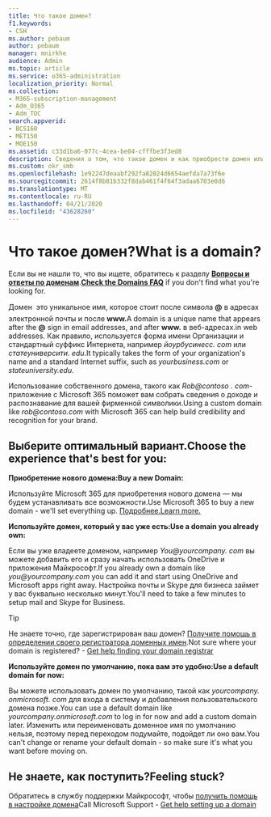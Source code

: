 ```yaml
---
title: Что такое домен?
f1.keywords:
- CSH
ms.author: pebaum
author: pebaum
manager: mnirkhe
audience: Admin
ms.topic: article
ms.service: o365-administration
localization_priority: Normal
ms.collection:
- M365-subscription-management
- Adm_O365
- Adm_TOC
search.appverid:
- BCS160
- MET150
- MOE150
ms.assetid: c33d1ba6-077c-4cea-be04-cfffbe3f3ed8
description: Сведения о том, что такое домен и как приобрести домен или использовать домен по умолчанию для бизнеса.
ms.custom: okr_smb
ms.openlocfilehash: 1e92247deaabf292fa82024d6654aefda7a73f6e
ms.sourcegitcommit: 2614f8b81b332f8dab461f4f64f3adaa6703e0d6
ms.translationtype: MT
ms.contentlocale: ru-RU
ms.lasthandoff: 04/21/2020
ms.locfileid: "43628260"
---
```

# <a name="what-is-a-domain"></a><span data-ttu-id="c378e-103">Что такое домен?</span><span class="sxs-lookup"><span data-stu-id="c378e-103">What is a domain?</span></span>

 <span data-ttu-id="c378e-104">Если вы не нашли то, что вы ищете, обратитесь к разделу **[Вопросы и ответы по доменам](../setup/domains-faq.md)**.</span><span class="sxs-lookup"><span data-stu-id="c378e-104">**[Check the Domains FAQ](../setup/domains-faq.md)** if you don't find what you're looking for.</span></span> 
  
<span data-ttu-id="c378e-105">Домен  это уникальное имя, которое стоит после символа **@** в адресах электронной почты и после **www.**</span><span class="sxs-lookup"><span data-stu-id="c378e-105">A domain is a unique name that appears after the **@** sign in email addresses, and after **www.**</span></span> <span data-ttu-id="c378e-106">в веб-адресах.</span><span class="sxs-lookup"><span data-stu-id="c378e-106">in web addresses.</span></span> <span data-ttu-id="c378e-107">Как правило, используется форма имени Организации и стандартный суффикс Интернета, например *йоурбусинесс.<span> com* или *статеуниверсити.<span> edu*.</span><span class="sxs-lookup"><span data-stu-id="c378e-107">It typically takes the form of your organization's name and a standard Internet suffix, such as *yourbusiness.<span>com* or *stateuniversity.<span>edu*.</span></span> 
  
<span data-ttu-id="c378e-108">Использование собственного домена, такого как *Rob@contoso<span> . com-* приложение с Microsoft 365 поможет вам собрать сведения о доходе и распознавание для вашей фирменной символики.</span><span class="sxs-lookup"><span data-stu-id="c378e-108">Using a custom domain like *rob@contoso.<span>com* with Microsoft 365 can help build credibility and recognition for your brand.</span></span> 
  
## <a name="choose-the-experience-thats-best-for-you"></a><span data-ttu-id="c378e-109">Выберите оптимальный вариант.</span><span class="sxs-lookup"><span data-stu-id="c378e-109">Choose the experience that's best for you:</span></span>

 <span data-ttu-id="c378e-110">**Приобретение нового домена:**</span><span class="sxs-lookup"><span data-stu-id="c378e-110">**Buy a new Domain:**</span></span>
  
<span data-ttu-id="c378e-111">Используйте Microsoft 365 для приобретения нового домена — мы будем устанавливать все возможности.</span><span class="sxs-lookup"><span data-stu-id="c378e-111">Use Microsoft 365 to buy a new domain - we'll set everything up.</span></span> [<span data-ttu-id="c378e-112">Подробнее.</span><span class="sxs-lookup"><span data-stu-id="c378e-112">Learn more.</span></span>](buy-a-domain-name.md)
  
 <span data-ttu-id="c378e-113">**Используйте домен, который у вас уже есть:**</span><span class="sxs-lookup"><span data-stu-id="c378e-113">**Use a domain you already own:**</span></span>
  
<span data-ttu-id="c378e-114">Если вы уже владеете доменом, например *You@yourcompany.<span> com* вы можете добавить его и сразу начать использовать OneDrive и приложения Майкрософт.</span><span class="sxs-lookup"><span data-stu-id="c378e-114">If you already own a domain like  *you@yourcompany.<span>com*  you can add it and start using OneDrive and Microsoft apps right away.</span></span> <span data-ttu-id="c378e-115">Настройка почты и Skype для бизнеса займет у вас буквально несколько минут.</span><span class="sxs-lookup"><span data-stu-id="c378e-115">You'll need to take a few minutes to setup mail and Skype for Business.</span></span> 
  
> [!TIP]
> <span data-ttu-id="c378e-p104">Не знаете точно, где зарегистрирован ваш домен? [Получите помощь в определении своего регистратора доменных имен](find-your-domain-registrar.md).</span><span class="sxs-lookup"><span data-stu-id="c378e-p104">Not sure where your domain is registered? - [Get help finding your domain registrar](find-your-domain-registrar.md)</span></span>
  
 <span data-ttu-id="c378e-118">**Используйте домен по умолчанию, пока вам это удобно:**</span><span class="sxs-lookup"><span data-stu-id="c378e-118">**Use a default domain for now:**</span></span>
  
<span data-ttu-id="c378e-119">Вы можете использовать домен по умолчанию, такой как *yourcompany.<span> onmicrosoft. com* для входа в систему и добавления пользовательского домена позже.</span><span class="sxs-lookup"><span data-stu-id="c378e-119">You can use a default domain like  *yourcompany.onmicrosoft.<span>com*  to log in for now and add a custom domain later.</span></span> <span data-ttu-id="c378e-120">Изменить или переименовать доменное имя по умолчанию нельзя, поэтому перед переходом подумайте, подойдет ли оно вам.</span><span class="sxs-lookup"><span data-stu-id="c378e-120">You can't change or rename your default domain - so make sure it's what you want before moving on.</span></span> 
  
## <a name="feeling-stuck"></a><span data-ttu-id="c378e-121">Не знаете, как поступить?</span><span class="sxs-lookup"><span data-stu-id="c378e-121">Feeling stuck?</span></span>

<span data-ttu-id="c378e-122">Обратитесь в службу поддержки Майкрософт, чтобы [получить помощь в настройке домена](../contact-support-for-business-products.md)</span><span class="sxs-lookup"><span data-stu-id="c378e-122">Call Microsoft Support - [Get help setting up a domain](../contact-support-for-business-products.md)</span></span>
  

